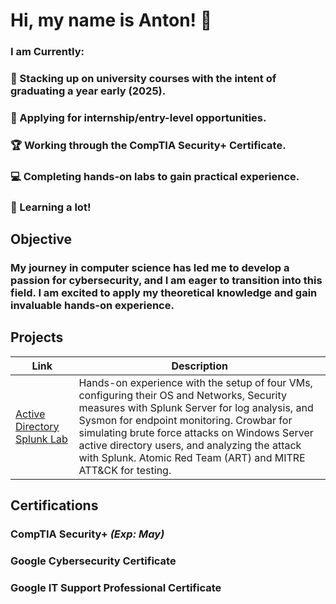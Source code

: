 # Hi, my name is Anton! 👋
### I am Currently:
### 📅 Stacking up on university courses with the intent of graduating a year early (2025).
### 💼 Applying for internship/entry-level opportunities.
### 🏆 Working through the CompTIA Security+ Certificate.
### 💻 Completing hands-on labs to gain practical experience.
### 🧠 Learning a lot!

## Objective

### My journey in computer science has led me to develop a passion for cybersecurity, and I am eager to transition into this field. I am excited to apply my theoretical knowledge and gain invaluable hands-on experience. 

## Projects
| Link | Description |
|---------|------|
| <a href="https://github.com/avulman/active-directory-project">Active Directory Splunk Lab| Hands-on experience with the setup of four VMs, configuring their OS and Networks, Security measures with Splunk Server for log analysis, and Sysmon for endpoint monitoring. Crowbar for simulating brute force attacks on Windows Server active directory users, and analyzing the attack with Splunk. Atomic Red Team (ART) and MITRE ATT&CK for testing.

## Certifications
### CompTIA Security+ *(Exp: May)*
### Google Cybersecurity Certificate
### Google IT Support Professional Certificate

